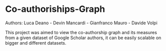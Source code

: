 # Co-authoriships-Graph

Authors:
Luca Deano - Devin Mancardi - Gianfranco Mauro - Davide Volpi
 
This project was aimed to view the co-authorship graph and its measures from a given dataset of Google Scholar authors, it can be easily scalable on bigger and different datasets.
